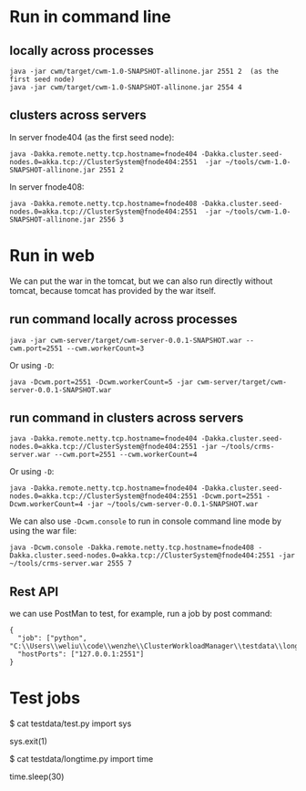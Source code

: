 # Run in command line
## locally across processes
```
java -jar cwm/target/cwm-1.0-SNAPSHOT-allinone.jar 2551 2  (as the first seed node)
java -jar cwm/target/cwm-1.0-SNAPSHOT-allinone.jar 2554 4
```
## clusters across servers
In server fnode404 (as the first seed node):
```
java -Dakka.remote.netty.tcp.hostname=fnode404 -Dakka.cluster.seed-nodes.0=akka.tcp://ClusterSystem@fnode404:2551  -jar ~/tools/cwm-1.0-SNAPSHOT-allinone.jar 2551 2
```
In server fnode408:
```
java -Dakka.remote.netty.tcp.hostname=fnode408 -Dakka.cluster.seed-nodes.0=akka.tcp://ClusterSystem@fnode404:2551  -jar ~/tools/cwm-1.0-SNAPSHOT-allinone.jar 2556 3
```
# Run in web
We can put the war in the tomcat, but we can also run directly without tomcat, because tomcat has provided by the war itself.
## run command locally across processes
```
java -jar cwm-server/target/cwm-server-0.0.1-SNAPSHOT.war --cwm.port=2551 --cwm.workerCount=3
```
Or using `-D`:
```
java -Dcwm.port=2551 -Dcwm.workerCount=5 -jar cwm-server/target/cwm-server-0.0.1-SNAPSHOT.war
```

## run command in clusters across servers
```
java -Dakka.remote.netty.tcp.hostname=fnode404 -Dakka.cluster.seed-nodes.0=akka.tcp://ClusterSystem@fnode404:2551 -jar ~/tools/crms-server.war --cwm.port=2551 --cwm.workerCount=4
```
Or using `-D`:
```
java -Dakka.remote.netty.tcp.hostname=fnode404 -Dakka.cluster.seed-nodes.0=akka.tcp://ClusterSystem@fnode404:2551 -Dcwm.port=2551 -Dcwm.workerCount=4 -jar ~/tools/cwm-server-0.0.1-SNAPSHOT.war
```
We can also use `-Dcwm.console` to run in console command line mode by using the war file:
```
java -Dcwm.console -Dakka.remote.netty.tcp.hostname=fnode408 -Dakka.cluster.seed-nodes.0=akka.tcp://ClusterSystem@fnode404:2551 -jar ~/tools/crms-server.war 2555 7
```

## Rest API
we can use PostMan to test, for example, run a job by post command:
```
{
  "job": ["python", "C:\\Users\\weliu\\code\\wenzhe\\ClusterWorkloadManager\\testdata\\longtime.py"],
  "hostPorts": ["127.0.0.1:2551"]
}
```


# Test jobs

$ cat testdata/test.py
import sys

sys.exit(1)


$ cat testdata/longtime.py
import time

time.sleep(30)


